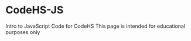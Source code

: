 # CodeHS-JS
Intro to JavaScript Code for CodeHS
This page is intended for educational purposes only
